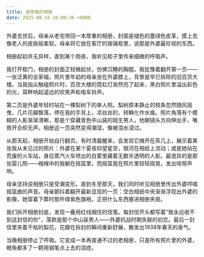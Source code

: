 ```yaml
---
title: 会呼吸的相册
date: 2025-08-18 16:00:36 +0800
---
```


外婆去世后，母亲从老宅带回一本厚重的相册，封面是褪色的墨绿色皮革，摸上去像老人的皮肤般柔软。母亲将它放在客厅的玻璃柜里，说那是外婆最珍视的东西。

相册起初并无异样，直到某个雨夜，我听见柜子里传来细微的呼吸声。

我打开柜门，相册的封面正轻微起伏，仿佛沉睡的胸膛。我犹豫着翻开第一页——一张泛黄的全家福，照片里年幼的母亲坐在外婆膝上，背景是早已拆除的旧百货大楼。当我指尖触碰照片时，百货大楼的霓虹灯突然亮了起来，黑白照片里溢出彩色的光，耳畔响起遥远的欢笑声和电车铃声。

第二页是外婆年轻时站在一棵梨树下的单人照。梨树原本静止的枝条忽然随风摇曳，几片花瓣飘落，停在我的手背上，凉丝丝的，转瞬化作水痕。照片角落有个模糊的人影渐渐清晰，那是个穿藏青色中山装的陌生男人，他朝镜头方向伸出手，嘴唇开合却无声。相册这一页突然变得潮湿，像被泪水浸过。

从那天起，相册开始自行翻页。有时清晨醒来，会发现它摊开在茶几上，展示着某张我从未见过的照片：外婆在某个夏夜仰望星空，银河在相纸上流动；或是她站在荒废的火车站，身后蒸汽火车喷出的白雾里藏着无数半透明的人影。最诡异的是那张婴儿照——襁褓中的我躺在摇篮里，而摇篮竟在照片里轻轻摇晃，发出吱呀声响。

母亲坚持说相册只是受潮变形。直到冬至那天，我们同时听见相册里传出外婆哼唱摇篮曲的声音。母亲颤抖着翻开最新显现的一页：空白相纸中央渐渐浮现出外婆的影像，她穿着下葬时那件绛紫色旗袍，正把什么东西塞进相册夹层。

我们拆开相册封底，发现一叠用红线捆住的信笺。每封信开头都写着"致永远收不到这封信的你"，落款是那个中山装男人——外婆抗战时期失联的初恋。最后一封信里夹着干枯的梨花，花瓣在拆封的瞬间重新舒展，散发出1938年春天的香气。

当晚相册停止了呼吸。它变成一本再普通不过的老相册，只是所有照片里的外婆，眼角都多了一颗用钢笔点上去的泪痣。
